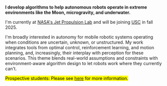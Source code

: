 **I develop algorithms to help autonomous robots operate in extreme environments like the Moon, microgravity, and underwater.**

I'm currently at [NASA's Jet Propulsion Lab](https://www-robotics.jpl.nasa.gov/) and will be joining [USC](https://viterbi.usc.edu/) in fall 2025.

I'm broadly interested in autonomy for mobile robotic systems operating when conditions are uncertain, unknown, or unstructured. My work integrates tools from optimal control, reinforcement learning, and motion planning, and, increasingly, their interplay with perception for these scenarios. This theme blends real-world assumptions and constraints with environment-aware algorithm design to let robots work where they currently can't.

<mark>Prospective students: Please see <a href="./#laser-container" id="click-link">here</a> for more information.</mark>